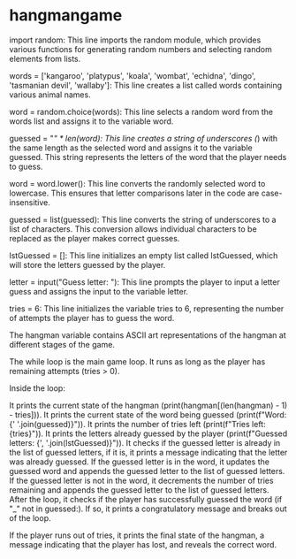 # hangmangame

import random: This line imports the random module, which provides various functions for generating random numbers and selecting random elements from lists.

words = ['kangaroo', 'platypus', 'koala', 'wombat', 'echidna', 'dingo', 'tasmanian devil', 'wallaby']: This line creates a list called words containing various animal names.

word = random.choice(words): This line selects a random word from the words list and assigns it to the variable word.

guessed = "_" * len(word): This line creates a string of underscores (_) with the same length as the selected word and assigns it to the variable guessed. This string represents the letters of the word that the player needs to guess.

word = word.lower(): This line converts the randomly selected word to lowercase. This ensures that letter comparisons later in the code are case-insensitive.

guessed = list(guessed): This line converts the string of underscores to a list of characters. This conversion allows individual characters to be replaced as the player makes correct guesses.

lstGuessed = []: This line initializes an empty list called lstGuessed, which will store the letters guessed by the player.

letter = input("Guess letter: "): This line prompts the player to input a letter guess and assigns the input to the variable letter.

tries = 6: This line initializes the variable tries to 6, representing the number of attempts the player has to guess the word.

The hangman variable contains ASCII art representations of the hangman at different stages of the game.

The while loop is the main game loop. It runs as long as the player has remaining attempts (tries > 0).

Inside the loop:

It prints the current state of the hangman (print(hangman[(len(hangman) - 1) - tries])).
It prints the current state of the word being guessed (print(f"Word: {' '.join(guessed)}")).
It prints the number of tries left (print(f"Tries left: {tries}")).
It prints the letters already guessed by the player (print(f"Guessed letters: {', '.join(lstGuessed)}")).
It checks if the guessed letter is already in the list of guessed letters, if it is, it prints a message indicating that the letter was already guessed.
If the guessed letter is in the word, it updates the guessed word and appends the guessed letter to the list of guessed letters.
If the guessed letter is not in the word, it decrements the number of tries remaining and appends the guessed letter to the list of guessed letters.
After the loop, it checks if the player has successfully guessed the word (if "_" not in guessed:). If so, it prints a congratulatory message and breaks out of the loop.

If the player runs out of tries, it prints the final state of the hangman, a message indicating that the player has lost, and reveals the correct word.
